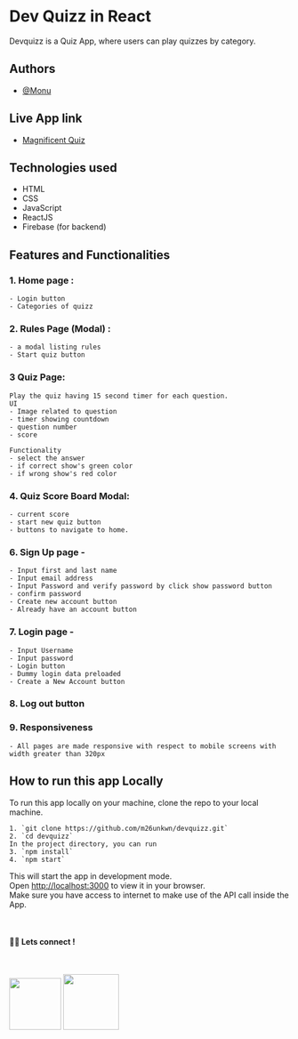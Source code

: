 # Dev Quizz in React

Devquizz is a Quiz App, where users can play quizzes by category.

## Authors

- [@Monu](https://twitter.com/getumank)

## Live App link

- [Magnificent Quiz](https://dev-quizz.netlify.app/)

## Technologies used

- HTML
- CSS
- JavaScript
- ReactJS
- Firebase (for backend)
## Features and Functionalities

### 1. Home page :

    - Login button
    - Categories of quizz

### 2. Rules Page (Modal) :

    - a modal listing rules 
    - Start quiz button
### 3 Quiz Page:

    Play the quiz having 15 second timer for each question.
    UI 
    - Image related to question
    - timer showing countdown
    - question number
    - score

    Functionality
    - select the answer
    - if correct show's green color
    - if wrong show's red color

### 4. Quiz Score Board Modal:

    - current score
    - start new quiz button
    - buttons to navigate to home.


### 6. Sign Up page -

    - Input first and last name
    - Input email address
    - Input Password and verify password by click show password button
    - confirm password
    - Create new account button
    - Already have an account button

### 7. Login page -

    - Input Username
    - Input password
    - Login button
    - Dummy login data preloaded
    - Create a New Account button

### 8. Log out button

### 9. Responsiveness

    - All pages are made responsive with respect to mobile screens with width greater than 320px


## **How to run this app Locally**

To run this app locally on your machine, clone the repo to your local machine.

    1. `git clone https://github.com/m26unkwn/devquizz.git`
    2. `cd devquizz`
    In the project directory, you can run
    3. `npm install`
    4. `npm start`

This will start the app in development mode.\
Open [http://localhost:3000](http://localhost:3000) to view it in your browser.\
Make sure you have access to internet to make use of the API call inside the App.

<br>

#### 👨‍💻 Lets connect !

<br>

<a href="https://twitter.com/getumank/"><img src="https://img.shields.io/badge/Twitter-1DA1F2?style=for-the-badge&logo=twitter&logoColor=white" width="93px"/></a>
<a href="https://www.linkedin.com/in/monu-shukla/"><img src="https://img.shields.io/badge/LinkedIn-0077B5?style=for-the-badge&logo=linkedin&logoColor=white" width="100px"/></a>